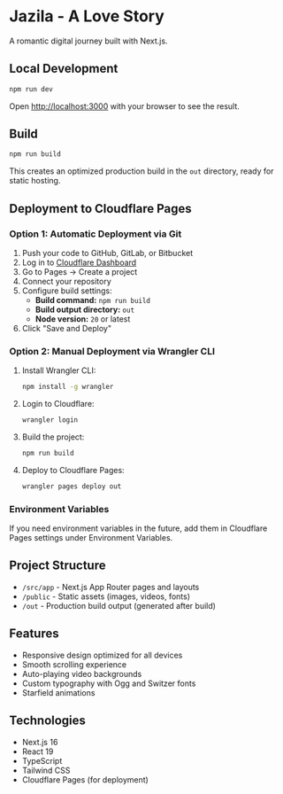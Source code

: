 # Jazila - A Love Story

A romantic digital journey built with Next.js.

## Local Development

```bash
npm run dev
```

Open [http://localhost:3000](http://localhost:3000) with your browser to see the result.

## Build

```bash
npm run build
```

This creates an optimized production build in the `out` directory, ready for static hosting.

## Deployment to Cloudflare Pages

### Option 1: Automatic Deployment via Git

1. Push your code to GitHub, GitLab, or Bitbucket
2. Log in to [Cloudflare Dashboard](https://dash.cloudflare.com)
3. Go to Pages → Create a project
4. Connect your repository
5. Configure build settings:
   - **Build command:** `npm run build`
   - **Build output directory:** `out`
   - **Node version:** `20` or latest
6. Click "Save and Deploy"

### Option 2: Manual Deployment via Wrangler CLI

1. Install Wrangler CLI:
   ```bash
   npm install -g wrangler
   ```

2. Login to Cloudflare:
   ```bash
   wrangler login
   ```

3. Build the project:
   ```bash
   npm run build
   ```

4. Deploy to Cloudflare Pages:
   ```bash
   wrangler pages deploy out
   ```

### Environment Variables

If you need environment variables in the future, add them in Cloudflare Pages settings under Environment Variables.

## Project Structure

- `/src/app` - Next.js App Router pages and layouts
- `/public` - Static assets (images, videos, fonts)
- `/out` - Production build output (generated after build)

## Features

- Responsive design optimized for all devices
- Smooth scrolling experience
- Auto-playing video backgrounds
- Custom typography with Ogg and Switzer fonts
- Starfield animations

## Technologies

- Next.js 16
- React 19
- TypeScript
- Tailwind CSS
- Cloudflare Pages (for deployment)
